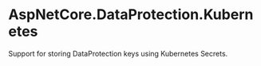 # AspNetCore.DataProtection.Kubernetes
Support for storing DataProtection keys using Kubernetes Secrets. 
